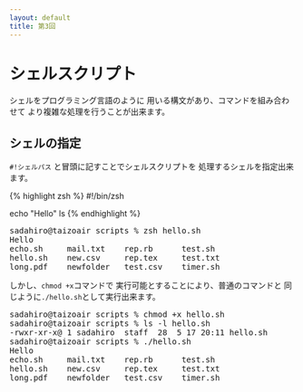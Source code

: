 ```yaml
---
layout: default
title: 第3回
---
```


# シェルスクリプト

シェルをプログラミング言語のように
用いる構文があり、コマンドを組み合わせて
より複雑な処理を行うことが出来ます。

## シェルの指定

<code>#!シェルパス</code>
と冒頭に記すことでシェルスクリプトを
処理するシェルを指定出来ます。

{% highlight zsh  %}
#!/bin/zsh

echo "Hello"
ls
{% endhighlight %}

<pre>
sadahiro@taizoair scripts % zsh hello.sh 
Hello
echo.sh		mail.txt	rep.rb		test.sh
hello.sh	new.csv		rep.tex		test.txt
long.pdf	newfolder	test.csv	timer.sh
</pre>

しかし、<code>chmod +x</code>コマンドで
実行可能とすることにより、普通のコマンドと
同じように<code>./hello.sh</code>として実行出来ます。

<pre>
sadahiro@taizoair scripts % chmod +x hello.sh 
sadahiro@taizoair scripts % ls -l hello.sh 
-rwxr-xr-x@ 1 sadahiro  staff  28  5 17 20:11 hello.sh
sadahiro@taizoair scripts % ./hello.sh 
Hello
echo.sh		mail.txt	rep.rb		test.sh
hello.sh	new.csv		rep.tex		test.txt
long.pdf	newfolder	test.csv	timer.sh
</pre>
